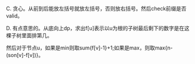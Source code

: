 C. 贪心。从前到后能放左括号就放左括号，否则放右括号。然后check前缀是否valid。

D. 有点意思的。从底向上dp，求出f[u]表示以u为根的子树最后剩下的数字是在这棵子树里面排第几。

   然后对于节点u，如果是min则取sum{f[v]-1}+1;如果是max，则取max{n-(son[v]-f[v])}。
